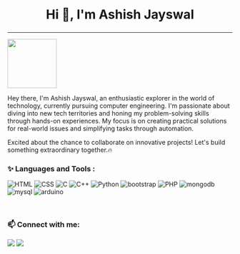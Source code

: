 <h1 align="center">Hi 👋, I'm Ashish Jayswal</h1>
<h3 align="center"></h3>
<hr>
<!-- Visitor Counter -->

<img src="https://komarev.com/ghpvc/?username=ASJAYSWAL01&color=3aa1bf&style=for-the-badge&label=HELLO+VISITOR" width=110>

<p> Hey there, I'm Ashish Jayswal, an enthusiastic explorer in the world of technology, currently pursuing computer engineering. I'm passionate about diving into new tech territories and honing my problem-solving skills through hands-on experiences. My focus is on creating practical solutions for real-world issues and simplifying tasks through automation.</p>
<p>Excited about the chance to collaborate on innovative projects! Let's build something extraordinary together.🔥</p>

 

### ✨ Languages and Tools :
![HTML](https://skillicons.dev/icons?i=html)
![CSS](https://skillicons.dev/icons?i=css)
![C](https://skillicons.dev/icons?i=c)
![C++](https://skillicons.dev/icons?i=cpp)
![Python](https://skillicons.dev/icons?i=python)
![bootstrap](https://skillicons.dev/icons?i=bootstrap)
![PHP](https://skillicons.dev/icons?i=php)
![mongodb](https://skillicons.dev/icons?i=mongodb)
![mysql](https://skillicons.dev/icons?i=mysql)
![arduino](https://skillicons.dev/icons?i=arduino)


<br>

### 📫 Connect with me:

[![](https://img.icons8.com/fluency/40/000000/gmail-new.png)](mailto:ashishjayswal698@gmail.com)
[![](https://img.icons8.com/fluency/40/000000/instagram-new.png)](https://www.instagram.com/ashishhh_1x/)





